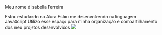 Meu nome é Isabella Ferreira

Estou estudando na Alura
Estou me desenvolvendo na linguagem JavaScript
Utilizo esse espaço para minha organização e compartilhamento dos meu projetos desenvolvidos
![](https://media1.tenor.com/m/jbQX7o64h5wAAAAC/range-rover-velar-cars.gif)

